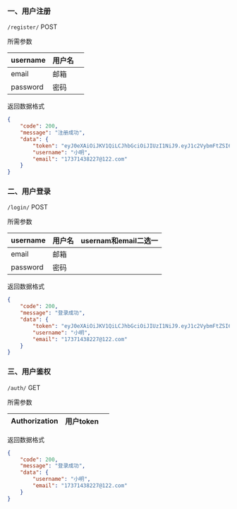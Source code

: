 ### 一、用户注册

`/register/` POST

所需参数

| username | 用户名 |      |
| -------- | ------ | ---- |
| email    | 邮箱   |      |
| password | 密码   |      |

返回数据格式

```json
{
    "code": 200,
    "message": "注册成功",
    "data": {
        "token": "eyJ0eXAiOiJKV1QiLCJhbGciOiJIUzI1NiJ9.eyJ1c2VybmFtZSI6Ilx1NWMwZlx1NjYwZSIsImVtYWlsIjoiMTczNzE0MzgyMjdAMTIyLmNvbSIsImV4cCI6MTYzMzQyOTc2MH0.wOlkq43bbxqCwE7j8AgWUoAGdJN66Mg-sGMethZxw1s",
        "username": "小明",
        "email": "17371438227@122.com"
    }
}
```



### 二、用户登录

`/login/` POST

所需参数

| username | 用户名 | usernam和email二选一 |
| -------- | ------ | -------------------- |
| email    | 邮箱   |                      |
| password | 密码   |                      |

返回数据格式

```json
{
    "code": 200,
    "message": "登录成功",
    "data": {
        "token": "eyJ0eXAiOiJKV1QiLCJhbGciOiJIUzI1NiJ9.eyJ1c2VybmFtZSI6Ilx1NWMwZlx1NjYwZSIsImVtYWlsIjoiMTczNzE0MzgyMjdAMTIyLmNvbSIsImV4cCI6MTYzMzQyOTc4NX0.gjkOlPy_uM2DJBkI2WJZyvzKYbkDaQbUyNct3DKJMwA",
        "username": "小明",
        "email": "17371438227@122.com"
    }
}
```



### 三、用户鉴权

`/auth/` GET

所需参数

| Authorization | 用户token |      |
| ------------- | --------- | ---- |

返回数据格式

```json
{
    "code": 200,
    "message": "登录成功",
    "data": {
        "username": "小明",
        "email": "17371438227@122.com"
    }
}
```

